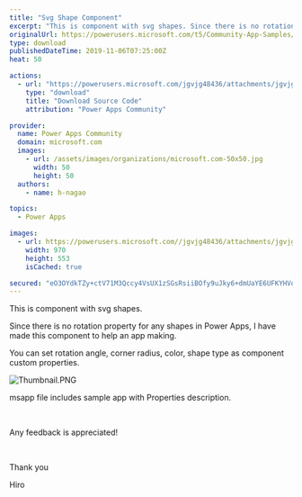 ```yaml
---
title: "Svg Shape Component"
excerpt: "This is component with svg shapes. Since there is no rotation property for any shapes in Power Apps, I have made this component to help an app"
originalUrl: https://powerusers.microsoft.com/t5/Community-App-Samples/Svg-Shape-Component/td-p/397828
type: download
publishedDateTime: 2019-11-06T07:25:00Z
heat: 50

actions:
  - url: "https://powerusers.microsoft.com/jgvjg48436/attachments/jgvjg48436/AppFeedbackGallery/310/2/Shapes.msapp"
    type: "download"
    title: "Download Source Code"
    attribution: "Power Apps Community"

provider:
  name: Power Apps Community
  domain: microsoft.com
  images:
    - url: /assets/images/organizations/microsoft.com-50x50.jpg
      width: 50
      height: 50
  authors:
    - name: h-nagao

topics:
  - Power Apps

images:
  - url: https://powerusers.microsoft.com//jgvjg48436/attachments/jgvjg48436/AppFeedbackGallery/310/1/Thumbnail.PNG
    width: 970
    height: 553
    isCached: true

secured: "eO3OYdkTZy+ctV71M3Qccy4VsUX1zSGsRsiiBOfy9uJky6+dmUaYE6UFKYHVocV9WFBTfkslQg9JMVdZZY2DHxJqXucyASl3OxVhod8cpCETcqhM8pHyIjRPvYMZhgHLfyfp+mqTJscs387vkUEd4dHSf+s5vX1a9tgzBw9LX9DO3ASLSyDkTzTFmhvgEXjlMXKiCgQYPlpsL7OJ8P9Fd8Y8RXIesJ8FH8m5Ws5Zabvur6zrXD9/Gnj2fHaCieR701FqRdKXwDeuj3b+IUF831kOp1JOVBRNAdwbxHAohSWaklb9cnZ6dq7t7DlsmipWD+zAU1OPjtOVrbGcvrvt0FLP1SGw77ySvYkm7CihzD2y8ZzlReeChXWnFxDUP9Kh2why9nyDoG6E+hCUsJRZPj8tjOxFM1zEzDh4eK5h9P5YkFd2RuJLrXLF09qfr9IB;wkTyHOO8H0/Bfq3a1awctQ=="
---
```

<p>This is component with svg shapes.</p><p>Since there is no rotation property for any shapes in Power Apps, I have made this component to help an app making.</p><p>You can set rotation angle, corner radius, color, shape type as component custom properties.</p><p><span class="lia-inline-image-display-wrapper lia-image-align-inline" image-alt="Thumbnail.PNG" style="width: 400px;"><img src="https://powerusers.microsoft.com/t5/image/serverpage/image-id/96921iA6B12B7CC975011E/image-size/medium?v=1.0&amp;px=400" title="Thumbnail.PNG" alt="Thumbnail.PNG" li-image-url="https://powerusers.microsoft.com/t5/image/serverpage/image-id/96921iA6B12B7CC975011E?v=1.0" li-image-display-id="'96921iA6B12B7CC975011E'" li-message-uid="'397828'" li-messages-message-image="true" li-bindable="" class="lia-media-image" tabindex="0" li-bypass-lightbox-when-linked="true" li-use-hover-links="false"></span></p><p>msapp file includes sample app with Properties description.</p><p>&nbsp;</p><p>Any feedback is appreciated!</p><p>&nbsp;</p><p>Thank you</p><p>Hiro</p>

